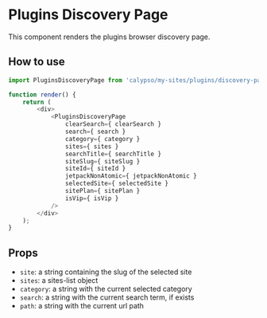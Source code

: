 # Plugins Discovery Page

This component renders the plugins browser discovery page.

## How to use

```js
import PluginsDiscoveryPage from 'calypso/my-sites/plugins/discovery-page';

function render() {
    return (
        <div>
            <PluginsDiscoveryPage
                clearSearch={ clearSearch }
                search={ search }
                category={ category }
                sites={ sites }
                searchTitle={ searchTitle }
                siteSlug={ siteSlug }
                siteId={ siteId }
                jetpackNonAtomic={ jetpackNonAtomic }
                selectedSite={ selectedSite }
                sitePlan={ sitePlan }
                isVip={ isVip }
            />
        </div>
    );
}
```

## Props

- `site`: a string containing the slug of the selected site
- `sites`: a sites-list object
- `category`: a string with the current selected category
- `search`: a string with the current search term, if exists
- `path`: a string with the current url path
